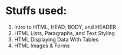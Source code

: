 # Stuffs used:

1. Intro to HTML, HEAD, BODY, and HEADER
2. HTML Lists, Paragraphs, and Text Styling
3. HTML Displaying Data With Tables
4. HTML Images & Forms
